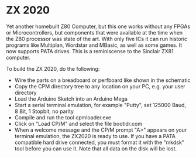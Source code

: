 # ZX 2020

Yet another homebuilt Z80 Computer, but this one works without any FPGAs or Microcontrollers, but components that were available at the time when the Z80 processor was state of the art. With only five ICs it can run historic programs like Multiplan, Wordstar and MBasic, as well as some games. It now supports PATA drives. This is a reminiscense to the Sinclair ZX81 computer. 

To build the ZX 2020, do the following:
- Wire the parts on a breadboard or perfboard like shown in the schematic
- Copy the CPM directory tree to any location on your PC, e.g. your user directory 
- Load the Arduino Sketch into an Arduino Mega
- Start a serial terminal emulation, for example "Putty", set 125000 Baud, 8 Bit, 1 Stopbit, no parity
- Compile and run the tool cpmloader.exe
- Click on "Load CP/M" and select the file bootldr.com
- When a welcome message and the CP/M prompt "A>" appears on your terminal emulation, the ZX2020 is ready to use. If you have a PATA compatible hard drive connected, you must format it with the "mkdsk" tool before you can use it. Note that all data on the disk will be lost. 

